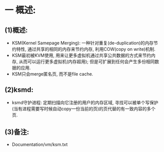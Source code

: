 # 一 概述:
## (1)概述:
- KSM(Kernel Samepage Merging): 一种针对重复(de-duplication)的内存节约特性, 通过共享的相同的内存来节约内存, 利用COW(copy on write)机制.
- KSM最初被KVM使用, 用来让更多虚拟机通过共享公共数据的方式来节约内存, 从而可以运行更多虚拟机(内存超用); 但是可扩展到任何会产生多份相同数据的应用.
- KSM只会merge匿名页, 而不是file cache.

## (2)ksmd:
- ksmd守护进程: 定期扫描向它注册的用户的内存区域, 寻找可以被单个写保护(当有进程需要写时候自动copy一份当前的页)的页代替的有一致内容的多个页.

## (3)备注:
- Documentation/vm/ksm.txt